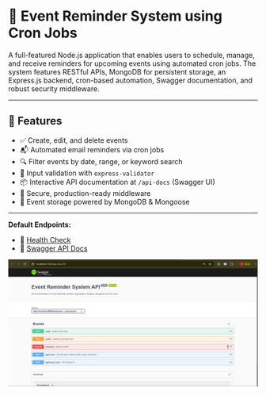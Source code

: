 # 📅 Event Reminder System using Cron Jobs

A full-featured Node.js application that enables users to schedule, manage, and receive reminders for upcoming events using automated cron jobs. The system features RESTful APIs, MongoDB for persistent storage, an Express.js backend, cron-based automation, Swagger documentation, and robust security middleware.

---

## 🚀 Features

- ✅ Create, edit, and delete events
- 📬 Automated email reminders via cron jobs
- 🔍 Filter events by date, range, or keyword search
- 🔐 Input validation with `express-validator`
- 📦 Interactive API documentation at `/api-docs` (Swagger UI)
- 🧰 Secure, production-ready middleware
- 📆 Event storage powered by MongoDB & Mongoose

---

**Default Endpoints:**

- 📍 [Health Check](http://localhost:5000/ok)
- 📘 [Swagger API Docs](http://localhost:5000/api-docs)

![alt text](swaggerImage.png)